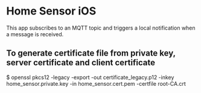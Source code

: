 # Home Sensor iOS

This app subscribes to an MQTT topic and triggers a local notification when a message is received.

## To generate certificate file from private key, server certificate and client certificate

$ openssl pkcs12 -legacy -export -out certificate_legacy.p12 -inkey home_sensor.private.key -in home_sensor.cert.pem -certfile root-CA.crt

